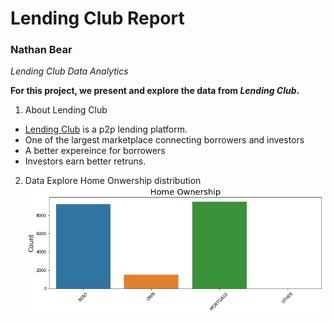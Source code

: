 # Lending Club Report
### Nathan Bear

*Lending Club Data Analytics*

**For this project, we present and explore the data from _Lending Club_.** 

1. About Lending Club
- [Lending Club](https://www.lendingclub.com/) is a p2p lending platform. 
- One of the largest marketplace connecting borrowers and investors
- A better expereince for borrowers 
- Investors earn better retruns. 


2. Data Explore
Home Onwership distribution
![image](https://github.com/Bear-LaiOffer/LendingClubReport/blob/master/Pictures/homeowners.png)
